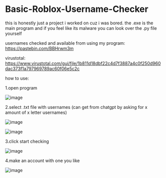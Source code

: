 # Basic-Roblox-Username-Checker


this is honestly just a project i worked on cuz i was bored. the .exe is the main program and if you feel like its malware you can look over the .py file yourself

usernames checked and available from using my program: https://pastebin.com/BBHrwm3m

virustotal: https://www.virustotal.com/gui/file/1b811d18dbf22c4d7f3887a4c0f250d960dac373f1a797969789ac60f06e5c2c

how to use:

1.open program

![image](https://github.com/user-attachments/assets/e27292c5-c7ca-4421-b956-59a8d847a0c9)


2.select .txt file with usernames (can get from chatgpt by asking for x amount of x letter usernames)

![image](https://github.com/user-attachments/assets/7a598940-7cfe-4790-82de-e7706c59a097)


![image](https://github.com/user-attachments/assets/ac507878-4454-475a-b14e-891acb61cb26)


3.click start checking

![image](https://github.com/user-attachments/assets/53b7651b-4480-4b8c-9f8a-2d6fde817de1)

4.make an account with one you like

![image](https://github.com/user-attachments/assets/0510ef24-8ae4-4c37-95cc-00d6950b374b)


